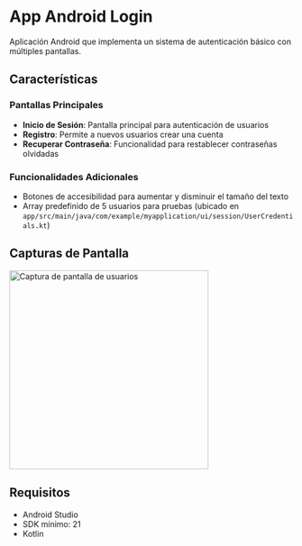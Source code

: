 # App Android Login

Aplicación Android que implementa un sistema de autenticación básico con múltiples pantallas.

## Características

### Pantallas Principales
- **Inicio de Sesión**: Pantalla principal para autenticación de usuarios
- **Registro**: Permite a nuevos usuarios crear una cuenta
- **Recuperar Contraseña**: Funcionalidad para restablecer contraseñas olvidadas

### Funcionalidades Adicionales
- Botones de accesibilidad para aumentar y disminuir el tamaño del texto
- Array predefinido de 5 usuarios para pruebas (ubicado en `app/src/main/java/com/example/myapplication/ui/session/UserCredentials.kt`)

## Capturas de Pantalla

<img width="353" alt="Captura de pantalla de usuarios" src="https://github.com/user-attachments/assets/26fdcbd9-9e51-4dc0-b9a5-19ec3fe24eb5" />

## Requisitos
- Android Studio
- SDK mínimo: 21
- Kotlin